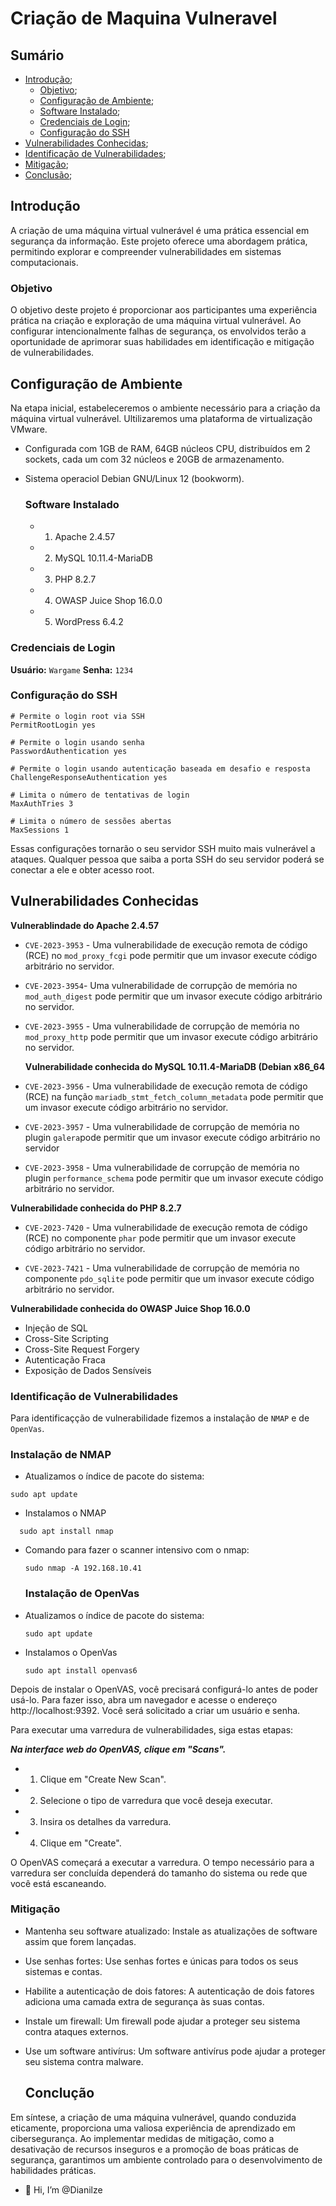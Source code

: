 
# Criação de Maquina Vulneravel

## Sumário
* <a href="#Introdução">Introdução</a>;
  * <a href="#Objetivo">Objetivo</a>;
  * <a href="#configuração do Ambiente ">Configuração de Ambiente</a>;
  * <a href="#Software Instalado">Software Instalado</a>;
  * <a href="#Credenciais de Login">Credenciais de Login</a>;
  * <a href="#Configuração do SSH">Configuração do SSH</a>
* <a href="#Vulnerabilidades Conhecidas">Vulnerabilidades Conhecidas</a>;
* <a href="#Identificação de Vulnerabilidades">Identificação de Vulnerabilidades</a>;
*  <a href="#Mitigação">Mitigação</a>;
* <a href="#Conclusão">Conclusão</a>;

## Introdução 

A criação de uma máquina virtual vulnerável é uma prática essencial em segurança da informação. Este projeto oferece uma abordagem prática, permitindo explorar e compreender vulnerabilidades em sistemas computacionais. 

### Objetivo

O objetivo deste projeto é proporcionar aos participantes uma experiência prática na criação e exploração de uma máquina virtual vulnerável. Ao configurar intencionalmente falhas de segurança, os envolvidos terão a oportunidade de aprimorar suas habilidades em identificação e mitigação de vulnerabilidades.

## Configuração de Ambiente
Na etapa inicial, estabeleceremos o ambiente necessário para a criação da máquina virtual vulnerável.
Ultilizaremos uma plataforma de virtualização VMware.
* Configurada com 1GB de RAM, 64GB núcleos CPU, distribuídos em 2 sockets, cada um com 32 núcleos e 20GB de armazenamento.
* Sistema operaciol Debian GNU/Linux 12 (bookworm).

  ### Software Instalado
    * 1. Apache 2.4.57
    * 2. MySQL 10.11.4-MariaDB
    * 3.  PHP 8.2.7
    * 4.  OWASP Juice Shop 16.0.0
    * 5.  WordPress 6.4.2
  
### Credenciais de Login
**Usuário:** `Wargame`
**Senha:** `1234`

### Configuração do SSH

```
# Permite o login root via SSH
PermitRootLogin yes

# Permite o login usando senha
PasswordAuthentication yes

# Permite o login usando autenticação baseada em desafio e resposta
ChallengeResponseAuthentication yes

# Limita o número de tentativas de login
MaxAuthTries 3

# Limita o número de sessões abertas
MaxSessions 1
```

Essas configurações tornarão o seu servidor SSH muito mais vulnerável a ataques. Qualquer pessoa que saiba a porta SSH do seu servidor poderá se conectar a ele e obter acesso root.

## Vulnerabilidades Conhecidas

**Vulnerablindade do Apache 2.4.57**
* `CVE-2023-3953` - Uma vulnerabilidade de execução remota de código (RCE) no `mod_proxy_fcgi` pode permitir que um invasor execute código arbitrário no servidor.
  
* `CVE-2023-3954`- Uma vulnerabilidade de corrupção de memória no `mod_auth_digest` pode permitir que um invasor execute código arbitrário no servidor.
  
* `CVE-2023-3955` - Uma vulnerabilidade de corrupção de memória no `mod_proxy_http` pode permitir que um invasor execute código arbitrário no servidor.

  **Vulnerabilidade conhecida do MySQL 10.11.4-MariaDB (Debian x86_64**
  
* `CVE-2023-3956` - Uma vulnerabilidade de execução remota de código (RCE) na função `mariadb_stmt_fetch_column_metadata` pode permitir que um invasor execute código arbitrário no servidor.
  
* `CVE-2023-3957` - Uma vulnerabilidade de corrupção de memória no plugin ``galera``pode permitir que um invasor execute código arbitrário no servidor

* `CVE-2023-3958` - Uma vulnerabilidade de corrupção de memória no plugin `performance_schema` pode permitir que um invasor execute código arbitrário no servidor.

**Vulnerabilidade conhecida do  PHP 8.2.7**

* `CVE-2023-7420` - Uma vulnerabilidade de execução remota de código (RCE) no componente `phar` pode permitir que um invasor execute código arbitrário no servidor.

* `CVE-2023-7421` - Uma vulnerabilidade de corrupção de memória no componente `pdo_sqlite` pode permitir que um invasor execute código arbitrário no servidor.

**Vulnerabilidade conhecida do OWASP Juice Shop 16.0.0**
* Injeção de SQL
* Cross-Site Scripting
* Cross-Site Request Forgery
* Autenticação Fraca
* Exposição de Dados Sensíveis
  
### Identificação de Vulnerabilidades
Para identificaçção de vulnerabilidade fizemos a instalação de `NMAP` e de `OpenVas`.

### Instalação de NMAP
* Atualizamos o índice de pacote do sistema:
  
```shell
sudo apt update
```
* Instalamos o NMAP
```shell
  sudo apt install nmap
```
* Comando para fazer o scanner intensivo  com o nmap:
  ``` shell
  sudo nmap -A 192.168.10.41
  ```
  ### Instalação de OpenVas
* Atualizamos o índice de pacote do sistema:
  ```shell
  sudo apt update
  ```
* Instalamos o OpenVas
  ```shell
  sudo apt install openvas6
  ```
Depois de instalar o OpenVAS, você precisará configurá-lo antes de poder usá-lo. Para fazer isso, abra um navegador e acesse o endereço http://localhost:9392. Você será solicitado a criar um usuário e senha.

Para executar uma varredura de vulnerabilidades, siga estas etapas:

***Na interface web do OpenVAS, clique em "Scans".***
* 1. Clique em "Create New Scan".
* 2. Selecione o tipo de varredura que você deseja executar.
* 3. Insira os detalhes da varredura.
* 4. Clique em "Create".
  
O OpenVAS começará a executar a varredura. O tempo necessário para a varredura ser concluída dependerá do tamanho do sistema ou rede que você está escaneando.

### Mitigação

* Mantenha seu software atualizado: Instale as atualizações de software assim que forem lançadas.
* Use senhas fortes: Use senhas fortes e únicas para todos os seus sistemas e contas.
* Habilite a autenticação de dois fatores: A autenticação de dois fatores adiciona uma camada extra de segurança às suas contas.
* Instale um firewall: Um firewall pode ajudar a proteger seu sistema contra ataques externos.
* Use um software antivírus: Um software antivírus pode ajudar a proteger seu sistema contra malware.

  ## Conclução
  
Em síntese, a criação de uma máquina vulnerável, quando conduzida eticamente, proporciona uma valiosa experiência de aprendizado em cibersegurança. Ao implementar medidas de mitigação, como a desativação de recursos inseguros e a promoção de boas práticas de segurança, garantimos um ambiente controlado para o desenvolvimento de habilidades práticas.





- 👋 Hi, I’m @Dianilze

